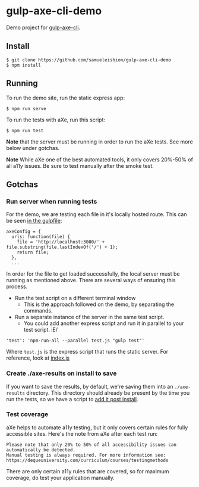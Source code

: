 # gulp-axe-cli-demo
Demo project for [gulp-axe-cli](https://github.com/samueleishion/gulp-axe-cli).

## Install

```
$ git clone https://github.com/samueleishion/gulp-axe-cli-demo
$ npm install
```

## Running

To run the demo site, run the static express app:

```
$ npm run serve
```

To run the tests with aXe, run this script:

```
$ npm run test
```

__Note__ that the server must be running in order to run the aXe tests. See more below under gotchas.

__Note__ While aXe one of the best automated tools, it only covers 20%-50% of all a11y issues. Be sure to test manually after the smoke test.

## Gotchas

### Run server when running tests

For the demo, we are testing each file in it's locally hosted route. This can be seen [in the gulpfile](https://github.com/samueleishion/gulp-axe-cli-demo/blob/master/gulpfile.js#L7-L11):

```
axeConfig = {
  urls: function(file) {
    file = 'http://localhost:3000/' + file.substring(file.lastIndexOf('/') + 1);
    return file;
  },
  ...
```

In order for the file to get loaded successfully, the local server must be running as mentioned above. There are several ways of ensuring this process.

- Run the test script on a different terminal window
	- This is the approach followed on the demo, by separating the commands.
- Run a separate instance of the server in the same test script.
	- You could add another express script and run it in parallel to your test script. iE/

```
'test': 'npm-run-all --parallel test.js "gulp test"'
```

Where `test.js` is the express script that runs the static server. For reference, look at [index.js](https://github.com/samueleishion/gulp-axe-cli-demo/blob/master/index.js)

### Create ./axe-results on install to save

If you want to save the results, by default, we're saving them into an `./axe-results` directory. This directory should already be present by the time you run the tests, so we have a script to [add it post install](https://github.com/samueleishion/gulp-axe-cli-demo/blob/master/package.json#L7).

### Test coverage

aXe helps to automate a11y testing, but it only covers certain rules for fully accessible sites. Here's the note from aXe after each test run: 
```
Please note that only 20% to 50% of all accessibility issues can automatically be detected. 
Manual testing is always required. For more information see:
https://dequeuniversity.com/curriculum/courses/testingmethods
```

There are only certain a11y rules that are covered, so for maximum coverage, do test your application manually.